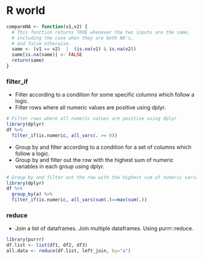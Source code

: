 # R world


```R
compareNA <- function(v1,v2) {
  # This function returns TRUE whenever the two inputs are the same, 
  # including the case when they are both NA's,
  # and false otherwise.
  same <- (v1 == v2)  |  (is.na(v1) & is.na(v2))
  same[is.na(same)] <- FALSE
  return(same)
}
```

### filter_if
* Filter according to a condition for some specific columns which follow a logic.  
* Filter rows where all numeric values are positive using dplyr.  

```R
# Filter rows where all numeric values are positive using dplyr
library(dplyr)
df %>%
  filter_if(is.numeric, all_vars(. >= 0))
```
* Group by and filter according to a condition for a set of columns which follow a logic.  
* Group by and filter out the row with the highest sum of numeric variables in each group using dplyr.  

```R
# Group by and filter out the row with the highest sum of numeric variables in each group using dplyr
library(dplyr)
df %>%
  group_by(a) %>%
  filter_if(is.numeric, all_vars(sum(.)==max(sum(.))
```

### reduce
* Join a list of dataframes. Join multiple dataframes. Using purrr::reduce.  

```R
library(purrr)
df.list <- list(df1, df2, df3)
all.data <- reduce(df.list, left_join, by="a")
```



